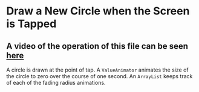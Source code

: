 # Draw a New Circle when the Screen is Tapped

## A video of the operation of this file can be seen [here](https://www.youtube.com/watch?v=tsDf-soZquQ)

A circle is drawn at the point of tap. A `ValueAnimator` animates the size of the circle to zero over the course of one second. An `ArrayList` keeps track of each of the fading radius animations.